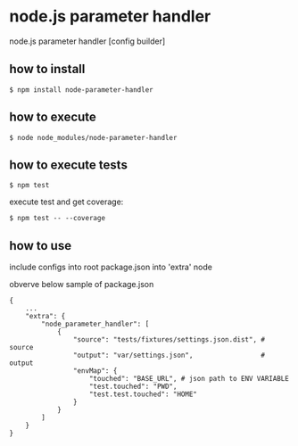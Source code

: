 # node.js parameter handler
node.js parameter handler [config builder]

## how to install
```
$ npm install node-parameter-handler
```
## how to execute
```
$ node node_modules/node-parameter-handler
```
## how to execute tests
```
$ npm test
```
execute test and get coverage:
```
$ npm test -- --coverage
```

## how to use
include configs into root package.json into 'extra' node

obverve below sample of package.json

```
{
    ...
    "extra": {
        "node_parameter_handler": [
            {
                "source": "tests/fixtures/settings.json.dist", # source 
                "output": "var/settings.json",                 # output
                "envMap": {
                    "touched": "BASE_URL", # json path to ENV VARIABLE
                    "test.touched": "PWD",
                    "test.test.touched": "HOME"
                }
            }
        ]
    }
}
```
